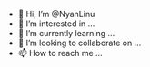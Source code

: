 - 👋 Hi, I’m @NyanLinu
- 👀 I’m interested in ...
- 🌱 I’m currently learning ...
- 💞️ I’m looking to collaborate on ...
- 📫 How to reach me ...

<!---
NyanLinu/NyanLinu is a ✨ special ✨ repository because its `README.md` (this file) appears on your GitHub profile.
You can click the Preview link to take a look at your changes.
--->
